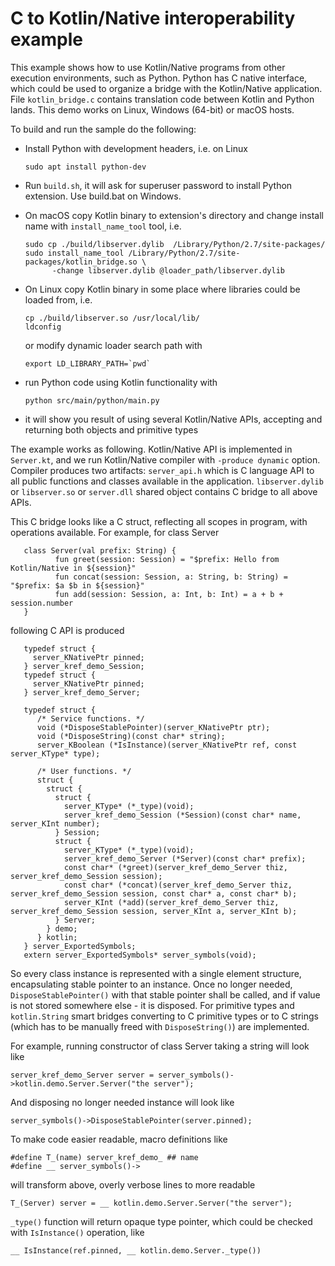 # C to Kotlin/Native interoperability example

This example shows how to use Kotlin/Native programs from other execution environments, such as Python.
Python has C native interface, which could be used to organize a bridge with the
Kotlin/Native application. File `kotlin_bridge.c` contains translation code between Kotlin and Python
lands. This demo works on Linux, Windows (64-bit) or macOS hosts.

To build and run the sample do the following:

*   Install Python with development headers, i.e. on Linux
    ```
    sudo apt install python-dev
    ```

*   Run `build.sh`, it will ask for superuser password to install Python extension.
    Use build.bat on Windows.
*   On macOS copy Kotlin binary to extension's directory and change install name with
    `install_name_tool` tool, i.e.
    ```
    sudo cp ./build/libserver.dylib  /Library/Python/2.7/site-packages/
    sudo install_name_tool /Library/Python/2.7/site-packages/kotlin_bridge.so \
          -change libserver.dylib @loader_path/libserver.dylib
    ```
*   On Linux copy Kotlin binary in some place where libraries could be loaded from, i.e.
    ```
    cp ./build/libserver.so /usr/local/lib/
    ldconfig
    ```
    or modify dynamic loader search path with
    ```
    export LD_LIBRARY_PATH=`pwd`
    ```

*   run Python code using Kotlin functionality with
    ```
    python src/main/python/main.py
    ```
*   it will show you result of using several Kotlin/Native APIs, accepting and returning both objects and
    primitive types

 The example works as following. Kotlin/Native API is implemented in `Server.kt`, and we run Kotlin/Native compiler
 with `-produce dynamic` option. Compiler produces two artifacts: `server_api.h` which is C language API
 to all public functions and classes available in the application. `libserver.dylib` or `libserver.so` or `server.dll`
 shared object contains C bridge to all above APIs.

  This C bridge looks like a C struct, reflecting all scopes in program, with operations available. For example,
  for class Server
```c_cpp
   class Server(val prefix: String) {
          fun greet(session: Session) = "$prefix: Hello from Kotlin/Native in ${session}"
          fun concat(session: Session, a: String, b: String) = "$prefix: $a $b in ${session}"
          fun add(session: Session, a: Int, b: Int) = a + b + session.number
   }
```
   following C API is produced
```c_cpp
   typedef struct {
     server_KNativePtr pinned;
   } server_kref_demo_Session;
   typedef struct {
     server_KNativePtr pinned;
   } server_kref_demo_Server;

   typedef struct {
      /* Service functions. */
      void (*DisposeStablePointer)(server_KNativePtr ptr);
      void (*DisposeString)(const char* string);
      server_KBoolean (*IsInstance)(server_KNativePtr ref, const server_KType* type);

      /* User functions. */
      struct {
        struct {
          struct {
            server_KType* (*_type)(void);
            server_kref_demo_Session (*Session)(const char* name, server_KInt number);
          } Session;
          struct {
            server_KType* (*_type)(void);
            server_kref_demo_Server (*Server)(const char* prefix);
            const char* (*greet)(server_kref_demo_Server thiz, server_kref_demo_Session session);
            const char* (*concat)(server_kref_demo_Server thiz, server_kref_demo_Session session, const char* a, const char* b);
            server_KInt (*add)(server_kref_demo_Server thiz, server_kref_demo_Session session, server_KInt a, server_KInt b);
          } Server;
        } demo;
      } kotlin;
   } server_ExportedSymbols;
   extern server_ExportedSymbols* server_symbols(void);
```

 So every class instance is represented with a single element structure, encapsulating stable pointer to an instance.
 Once no longer needed, `DisposeStablePointer()` with that stable pointer shall be called, and if value is not stored
 somewhere else - it is disposed. For primitive types and `kotlin.String` smart bridges converting to C primitive types
 or to C strings (which has to be manually freed with `DisposeString()`) are implemented.

 For example, running constructor of class Server taking a string will look like

    server_kref_demo_Server server = server_symbols()->kotlin.demo.Server.Server("the server");

 And disposing no longer needed instance will look like

    server_symbols()->DisposeStablePointer(server.pinned);

 To make code easier readable, macro definitions like

    #define T_(name) server_kref_demo_ ## name
    #define __ server_symbols()->

 will transform above, overly verbose lines to more readable

    T_(Server) server = __ kotlin.demo.Server.Server("the server");

 `_type()` function will return opaque type pointer, which could be checked with `IsInstance()` operation, like

    __ IsInstance(ref.pinned, __ kotlin.demo.Server._type())
